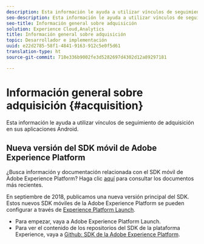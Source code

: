 ```yaml
---
description: Esta información le ayuda a utilizar vínculos de seguimiento de adquisición en sus aplicaciones iOS.
seo-description: Esta información le ayuda a utilizar vínculos de seguimiento de adquisición en sus aplicaciones iOS.
seo-title: Información general sobre adquisición
solution: Experience Cloud,Analytics
title: Información general sobre adquisición
topic: Desarrollador e implementación
uuid: e22d2785-58f1-4841-9163-912c5e0f5d61
translation-type: ht
source-git-commit: 718e336b9002fe3d5282697d4302d12a89297181

---
```



# Información general sobre adquisición {#acquisition}

Esta información le ayuda a utilizar vínculos de seguimiento de adquisición en sus aplicaciones Android.

## Nueva versión del SDK móvil de Adobe Experience Platform

¿Busca información y documentación relacionada con el SDK móvil de Adobe Experience Platform? Haga clic [aquí](https://aep-sdks.gitbook.io/docs/) para consultar los documentos más recientes.

En septiembre de 2018, publicamos una nueva versión principal del SDK. Estos nuevos SDK móviles de la Adobe Experience Platform se pueden configurar a través de [Experience Platform Launch](https://www.adobe.com/es/experience-platform/launch.html).

* Para empezar, vaya a Adobe Experience Platform Launch.
* Para ver el contenido de los repositorios del SDK de la plataforma Experience, vaya a [Github: SDK de la Adobe Experience Platform](https://github.com/Adobe-Marketing-Cloud/acp-sdks).
